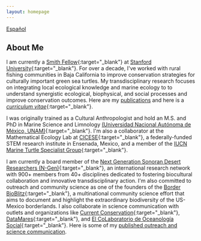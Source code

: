```yaml
---
layout: homepage
---
```


[Español](./index_esp.md)

## About Me

I am currently a [Smith Fellow](https://conbio.org/mini-sites/smith-fellows/meet-the-fellows/2022-fellows/michelle-maria-early-capistran){:target="\_blank"} at [Stanford University](https://profiles.stanford.edu/earlycapistran){:target="\_blank"}. For over a decade, I've worked with rural fishing communities in Baja California to improve conservation strategies for culturally important green sea turtles. My transdisciplinary research focuses on integrating local ecological knowledge and marine ecology to to understand synergistic ecological, biophysical, and social processes and improve conservation outcomes. Here are my [publications](./publications.md) and here is a [*curriculum vitae*](https://earlycapistran.github.io/assets/download/cv_earlycapistran_202211.pdf){:target="\_blank"}.

I was originally trained as a Cultural Anthropologist and hold an M.S. and PhD in Marine Science and Limnology [(Universidad Nacional Autónoma de México, UNAM)](https://www.posgrado.unam.mx/pcmarylimnologia){:target="\_blank"}. I'm also a collaborator at the Mathematical Ecology Lab at [CICESE](https://www.cicese.edu.mx/){:target="\_blank"}, a federally-funded STEM research institute in Ensenada, Mexico, and a member of the [IUCN Marine Turtle Specialist Group](https://www.iucn-mtsg.org/){:target="\_blank"}.  

I am currently a board member of the [Next Generation Sonoran Desert Researchers (N-Gen)](www.nextgensd.com){:target="\_blank"}, an international research network with 900+ members from 40+ disciplines dedicated to fostering biocultural collaboration and innovative transdisciplinary action. I'm also committed to outreach and community science as one of the founders of the [Border BioBlitz](https://www.inaturalist.org/projects/bioblitz-de-la-frontera-border-bioblitz-umbrella-project){:target="\_blank"}, a multinational community science effort that aims to document and highlight the extraordinary biodiversity of the US-Mexico borderlands. I also collaborate in science communication with outlets and organizations like [Current Conservation](https://currentconservation.org){:target="\_blank"}, [DataMares](https://datamares.org/?lang=en){:target="\_blank"}, and [El CoLaboratorio de Oceanología Social](https://www.youtube.com/channel/UCypY7vcNOmhcjMjb24Pr1yQ){:target="\_blank"}. Here is some of my [published outreach and science communication](./outreach.md).
